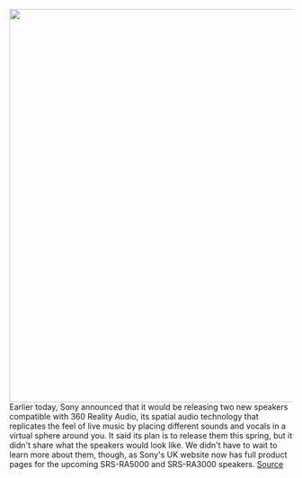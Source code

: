 <img src='https://cdn.vox-cdn.com/thumbor/y12QsMgxwFLF_xu25CBU-qIBc-E=/0x0:1000x667/1200x800/filters:focal(420x254:580x414)/cdn.vox-cdn.com/uploads/chorus_image/image/68640845/jxdfau1hhb1wznu95f1c.0.jpg' width='700px' /><br/>
Earlier today, Sony announced that it would be releasing two new speakers compatible with 360 Reality Audio, its spatial audio technology that replicates the feel of live music by placing different sounds and vocals in a virtual sphere around you. It said its plan is to release them this spring, but it didn't share what the speakers would look like. We didn't have to wait to learn more about them, though, as Sony's UK website now has full product pages for the upcoming SRS-RA5000 and SRS-RA3000 speakers.
<a href='https://www.theverge.com/2021/1/8/22221189/sony-360-degree-audio-speakers-srs-ra5000-ra3000-reality-audio'> Source <a/>